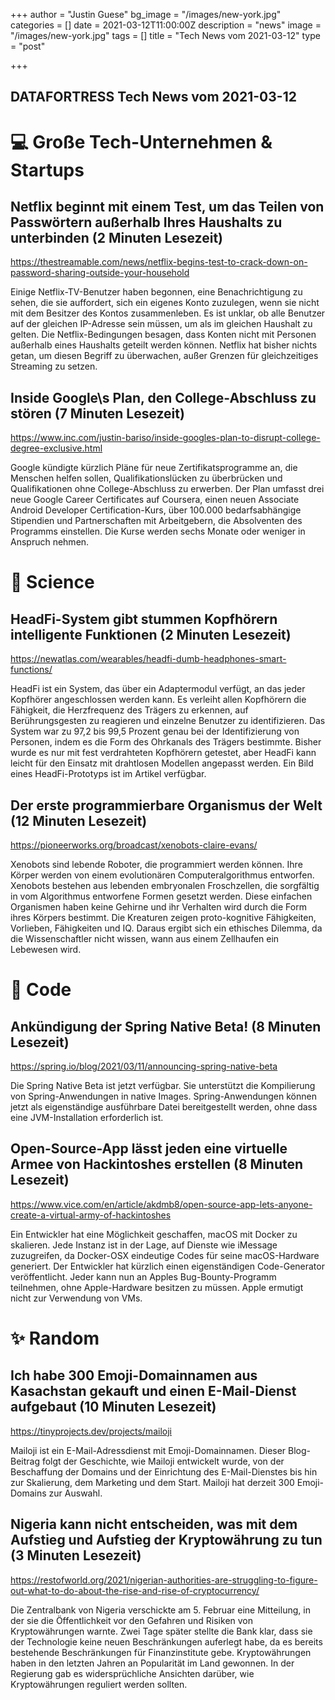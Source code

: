 +++
author = "Justin Guese"
bg_image = "/images/new-york.jpg"
categories = []
date = 2021-03-12T11:00:00Z
description = "news"
image = "/images/new-york.jpg"
tags = []
title = "Tech News vom 2021-03-12"
type = "post"

+++

        
## DATAFORTRESS Tech News vom 2021-03-12

# 💻 Große Tech-Unternehmen & Startups

## Netflix beginnt mit einem Test, um das Teilen von Passwörtern außerhalb Ihres Haushalts zu unterbinden (2 Minuten Lesezeit)

https://thestreamable.com/news/netflix-begins-test-to-crack-down-on-password-sharing-outside-your-household

Einige Netflix-TV-Benutzer haben begonnen, eine Benachrichtigung zu sehen, die sie auffordert, sich ein eigenes Konto zuzulegen, wenn sie nicht mit dem Besitzer des Kontos zusammenleben. Es ist unklar, ob alle Benutzer auf der gleichen IP-Adresse sein müssen, um als im gleichen Haushalt zu gelten. Die Netflix-Bedingungen besagen, dass Konten nicht mit Personen außerhalb eines Haushalts geteilt werden können. Netflix hat bisher nichts getan, um diesen Begriff zu überwachen, außer Grenzen für gleichzeitiges Streaming zu setzen.

## Inside Google\s Plan, den College-Abschluss zu stören (7 Minuten Lesezeit)

https://www.inc.com/justin-bariso/inside-googles-plan-to-disrupt-college-degree-exclusive.html

Google kündigte kürzlich Pläne für neue Zertifikatsprogramme an, die Menschen helfen sollen, Qualifikationslücken zu überbrücken und Qualifikationen ohne College-Abschluss zu erwerben. Der Plan umfasst drei neue Google Career Certificates auf Coursera, einen neuen Associate Android Developer Certification-Kurs, über 100.000 bedarfsabhängige Stipendien und Partnerschaften mit Arbeitgebern, die Absolventen des Programms einstellen. Die Kurse werden sechs Monate oder weniger in Anspruch nehmen.

# 🧪 Science

## HeadFi-System gibt stummen Kopfhörern intelligente Funktionen (2 Minuten Lesezeit)

https://newatlas.com/wearables/headfi-dumb-headphones-smart-functions/

HeadFi ist ein System, das über ein Adaptermodul verfügt, an das jeder Kopfhörer angeschlossen werden kann. Es verleiht allen Kopfhörern die Fähigkeit, die Herzfrequenz des Trägers zu erkennen, auf Berührungsgesten zu reagieren und einzelne Benutzer zu identifizieren. Das System war zu 97,2 bis 99,5 Prozent genau bei der Identifizierung von Personen, indem es die Form des Ohrkanals des Trägers bestimmte. Bisher wurde es nur mit fest verdrahteten Kopfhörern getestet, aber HeadFi kann leicht für den Einsatz mit drahtlosen Modellen angepasst werden. Ein Bild eines HeadFi-Prototyps ist im Artikel verfügbar.

## Der erste programmierbare Organismus der Welt (12 Minuten Lesezeit)

https://pioneerworks.org/broadcast/xenobots-claire-evans/

Xenobots sind lebende Roboter, die programmiert werden können. Ihre Körper werden von einem evolutionären Computeralgorithmus entworfen. Xenobots bestehen aus lebenden embryonalen Froschzellen, die sorgfältig in vom Algorithmus entworfene Formen gesetzt werden. Diese einfachen Organismen haben keine Gehirne und ihr Verhalten wird durch die Form ihres Körpers bestimmt. Die Kreaturen zeigen proto-kognitive Fähigkeiten, Vorlieben, Fähigkeiten und IQ. Daraus ergibt sich ein ethisches Dilemma, da die Wissenschaftler nicht wissen, wann aus einem Zellhaufen ein Lebewesen wird.

# 💾 Code

## Ankündigung der Spring Native Beta! (8 Minuten Lesezeit)

https://spring.io/blog/2021/03/11/announcing-spring-native-beta

Die Spring Native Beta ist jetzt verfügbar. Sie unterstützt die Kompilierung von Spring-Anwendungen in native Images. Spring-Anwendungen können jetzt als eigenständige ausführbare Datei bereitgestellt werden, ohne dass eine JVM-Installation erforderlich ist.

## Open-Source-App lässt jeden eine virtuelle Armee von Hackintoshes erstellen (8 Minuten Lesezeit)

https://www.vice.com/en/article/akdmb8/open-source-app-lets-anyone-create-a-virtual-army-of-hackintoshes

Ein Entwickler hat eine Möglichkeit geschaffen, macOS mit Docker zu skalieren. Jede Instanz ist in der Lage, auf Dienste wie iMessage zuzugreifen, da Docker-OSX eindeutige Codes für seine macOS-Hardware generiert. Der Entwickler hat kürzlich einen eigenständigen Code-Generator veröffentlicht. Jeder kann nun an Apples Bug-Bounty-Programm teilnehmen, ohne Apple-Hardware besitzen zu müssen. Apple ermutigt nicht zur Verwendung von VMs.

# ✨ Random

## Ich habe 300 Emoji-Domainnamen aus Kasachstan gekauft und einen E-Mail-Dienst aufgebaut (10 Minuten Lesezeit)

https://tinyprojects.dev/projects/mailoji

Mailoji ist ein E-Mail-Adressdienst mit Emoji-Domainnamen. Dieser Blog-Beitrag folgt der Geschichte, wie Mailoji entwickelt wurde, von der Beschaffung der Domains und der Einrichtung des E-Mail-Dienstes bis hin zur Skalierung, dem Marketing und dem Start. Mailoji hat derzeit 300 Emoji-Domains zur Auswahl.

## Nigeria kann nicht entscheiden, was mit dem Aufstieg und Aufstieg der Kryptowährung zu tun (3 Minuten Lesezeit)

https://restofworld.org/2021/nigerian-authorities-are-struggling-to-figure-out-what-to-do-about-the-rise-and-rise-of-cryptocurrency/

Die Zentralbank von Nigeria verschickte am 5. Februar eine Mitteilung, in der sie die Öffentlichkeit vor den Gefahren und Risiken von Kryptowährungen warnte. Zwei Tage später stellte die Bank klar, dass sie der Technologie keine neuen Beschränkungen auferlegt habe, da es bereits bestehende Beschränkungen für Finanzinstitute gebe. Kryptowährungen haben in den letzten Jahren an Popularität im Land gewonnen. In der Regierung gab es widersprüchliche Ansichten darüber, wie Kryptowährungen reguliert werden sollten.
